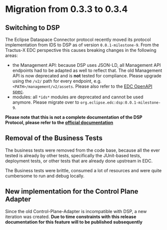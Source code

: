 # Migration from 0.3.3 to 0.3.4

## Switching to DSP

The Eclipse Dataspace Connector protocol recently moved its protocol implementation from IDS to DSP as of
version `0.0.1-milestone-9`.
From the Tractus-X EDC perspective this causes breaking changes in the following areas:

- the Management API: because DSP uses JSON-LD, all Management API endpoints had to be adapted as well to reflect that.
  The old Management API is now deprecated and is **not** tested for compliance. Please upgrade using the `/v2/` path
  for every endpoint, e.g. `<PATH>/management/v2/assets`. Please also refer to
  the [EDC OpenAPI spec](https://app.swaggerhub.com/apis/eclipse-edc-bot/management-api/0.0.1-SNAPSHOT#/).
- modules: all `*ids*` modules are deprecated and cannot be used anymore. Please migrate over
  to `org.eclipse.edc:dsp:0.0.1-milestone-9`.

**Please note that this is not a complete documentation of the DSP Protocol, please refer to
the [official documentation](https://docs.internationaldataspaces.org/dataspace-protocol/overview/readme)**

## Removal of the Business Tests

The business tests were removed from the code base, because all the ever tested is already by other tests, specifically
the JUnit-based tests, deployment tests, or other tests that are already done upstream in EDC.

The Business tests were brittle, consumed a lot of resources and were quite cumbersome to run and debug locally.

## New implementation for the Control Plane Adapter

Since the old Control-Plane-Adapter is incompatible with DSP, a new iteration was created.
**Due to time constraints with this release documentation for this feature will to be published subsequently**
